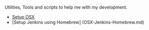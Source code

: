 Utilities, Tools and scripts to help me with my development.

* [Setup OSX](OSX.md)
* [Setup Jenkins using Homebrew] (OSX-Jenkins-Homebrew.md)
